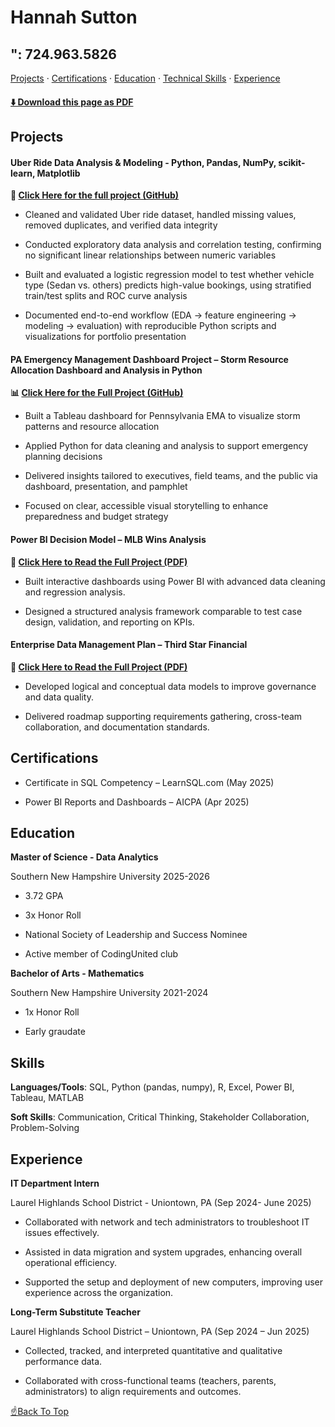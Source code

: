 # Hannah Sutton
## ":     724.963.5826 

<!-- PDF-EXCLUDE-START -->

[Projects](#projects) · [Certifications](#certifications) · [Education](#education) · [Technical Skills](#skills) · [Experience](#experience)

#### [⬇️ Download this page as PDF](/downloads/readme.pdf)

<!-- PDF-EXCLUDE-END -->

## Projects 

#### Uber Ride Data Analysis & Modeling - Python, Pandas, NumPy, scikit-learn, Matplotlib

**🧮 [Click Here for the full project (GitHub)](https://github.com/hannahsutton1/uber.data)**

- Cleaned and validated Uber ride dataset, handled missing values, removed duplicates, and verified data integrity

- Conducted exploratory data analysis and correlation testing, confirming no significant linear relationships between numeric variables

- Built and evaluated a logistic regression model to test whether vehicle type (Sedan vs. others) predicts high-value bookings, using stratified train/test splits and ROC curve analysis

- Documented end-to-end workflow (EDA → feature engineering → modeling → evaluation) with reproducible Python scripts and visualizations for portfolio presentation
  

#### PA Emergency Management Dashboard Project – Storm Resource Allocation Dashboard and Analysis in Python 

**📊 [Click Here for the Full Project (GitHub)](https://github.com/hannahsutton1/EMA_stormproject)**


-  Built a Tableau dashboard for Pennsylvania EMA to visualize storm patterns and resource allocation
  
-  Applied Python for data cleaning and analysis to support emergency planning decisions
  
-  Delivered insights tailored to executives, field teams, and the public via dashboard, presentation, and pamphlet
  
-  Focused on clear, accessible visual storytelling to enhance preparedness and budget strategy



#### Power BI Decision Model – MLB Wins Analysis 

**📄 [Click Here to Read the Full Project (PDF)](downloads/DAT%20520%20Final%20Project.pdf)**

- Built interactive dashboards using Power BI with advanced data cleaning and regression analysis.

  
- Designed a structured analysis framework comparable to test case design, validation, and reporting on KPIs.




#### Enterprise Data Management Plan – Third Star Financial 

**📄 [Click Here to Read the Full Project (PDF)](downloads/DAT%20515%20Final%20Project.pdf)**

- Developed logical and conceptual data models to improve governance and data quality.

  
- Delivered roadmap supporting requirements gathering, cross-team collaboration, and documentation standards.

 
## Certifications 


- Certificate in SQL Competency – LearnSQL.com (May 2025)

  
- Power BI Reports and Dashboards – AICPA (Apr 2025)

 
## Education


**Master of Science - Data Analytics** 


Southern New Hampshire University 2025-2026


- 3.72 GPA


- 3x Honor Roll 


- National Society of Leadership and Success Nominee


- Active member of CodingUnited club


**Bachelor of Arts - Mathematics** 


Southern New Hampshire University 2021-2024


- 1x Honor Roll


- Early graudate 

 
## Skills 


**Languages/Tools**: SQL, Python (pandas, numpy), R, Excel, Power BI, Tableau, MATLAB


**Soft Skills**: Communication, Critical Thinking, Stakeholder Collaboration, Problem-Solving 

 
## Experience 


**IT Department Intern** 

Laurel Highlands School District - Uniontown, PA (Sep 2024- June 2025)

- Collaborated with network and tech administrators to troubleshoot IT issues effectively.  

- Assisted in data migration and system upgrades, enhancing overall operational efficiency.  

- Supported the setup and deployment of new computers, improving user experience across the organization. 

 
**Long-Term Substitute Teacher**

Laurel Highlands School District – Uniontown, PA (Sep 2024 – Jun 2025)


- Collected, tracked, and interpreted quantitative and qualitative performance data.


- Collaborated with cross-functional teams (teachers, parents, administrators) to align requirements and outcomes.

<!-- PDF-EXCLUDE-START -->

[☝️Back To Top](#hannah-sutton)

<!-- PDF-EXCLUDE-END -->
